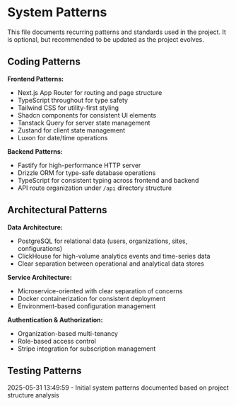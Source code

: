 # System Patterns

This file documents recurring patterns and standards used in the project.
It is optional, but recommended to be updated as the project evolves.

## Coding Patterns

**Frontend Patterns:**

- Next.js App Router for routing and page structure
- TypeScript throughout for type safety
- Tailwind CSS for utility-first styling
- Shadcn components for consistent UI elements
- Tanstack Query for server state management
- Zustand for client state management
- Luxon for date/time operations

**Backend Patterns:**

- Fastify for high-performance HTTP server
- Drizzle ORM for type-safe database operations
- TypeScript for consistent typing across frontend and backend
- API route organization under `/api` directory structure

## Architectural Patterns

**Data Architecture:**

- PostgreSQL for relational data (users, organizations, sites, configurations)
- ClickHouse for high-volume analytics events and time-series data
- Clear separation between operational and analytical data stores

**Service Architecture:**

- Microservice-oriented with clear separation of concerns
- Docker containerization for consistent deployment
- Environment-based configuration management

**Authentication & Authorization:**

- Organization-based multi-tenancy
- Role-based access control
- Stripe integration for subscription management

## Testing Patterns

2025-05-31 13:49:59 - Initial system patterns documented based on project structure analysis
